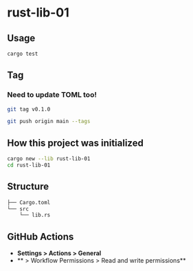 rust-lib-01
==

## Usage

```sh
cargo test
```

## Tag

### Need to update TOML too!

```sh
git tag v0.1.0
```

```sh
git push origin main --tags
```

## How this project was initialized

```sh
cargo new --lib rust-lib-01
cd rust-lib-01
```

## Structure

```sh
├── Cargo.toml
└── src
    └── lib.rs
```

## GitHub Actions

* **Settings > Actions > General** 
* ** > Workflow Permissions > Read and write permissions**